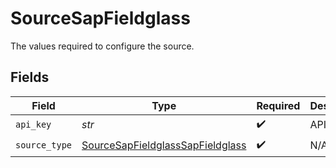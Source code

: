 # SourceSapFieldglass

The values required to configure the source.


## Fields

| Field                                                                                       | Type                                                                                        | Required                                                                                    | Description                                                                                 |
| ------------------------------------------------------------------------------------------- | ------------------------------------------------------------------------------------------- | ------------------------------------------------------------------------------------------- | ------------------------------------------------------------------------------------------- |
| `api_key`                                                                                   | *str*                                                                                       | :heavy_check_mark:                                                                          | API Key                                                                                     |
| `source_type`                                                                               | [SourceSapFieldglassSapFieldglass](../../models/shared/sourcesapfieldglasssapfieldglass.md) | :heavy_check_mark:                                                                          | N/A                                                                                         |